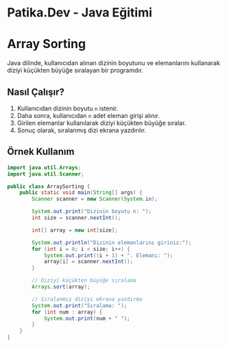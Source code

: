 # Patika.Dev - Java Eğitimi
# Array Sorting

Java dilinde, kullanıcıdan alınan dizinin boyutunu ve elemanlarını kullanarak diziyi küçükten büyüğe sıralayan bir programdır.

## Nasıl Çalışır?

1. Kullanıcıdan dizinin boyutu `n` istenir.
2. Daha sonra, kullanıcıdan `n` adet eleman girişi alınır.
3. Girilen elemanlar kullanılarak diziyi küçükten büyüğe sıralar.
4. Sonuç olarak, sıralanmış dizi ekrana yazdırılır.

## Örnek Kullanım

```java
import java.util.Arrays;
import java.util.Scanner;

public class ArraySorting {
    public static void main(String[] args) {
        Scanner scanner = new Scanner(System.in);

        System.out.print("Dizinin boyutu n: ");
        int size = scanner.nextInt();

        int[] array = new int[size];

        System.out.println("Dizinin elemanlarını giriniz:");
        for (int i = 0; i < size; i++) {
            System.out.print((i + 1) + ". Elemanı: ");
            array[i] = scanner.nextInt();
        }

        // Diziyi küçükten büyüğe sıralama
        Arrays.sort(array);

        // Sıralanmış diziyi ekrana yazdırma
        System.out.print("Sıralama: ");
        for (int num : array) {
            System.out.print(num + " ");
        }
    }
}

